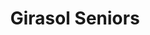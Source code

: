 ---
title: Girasol Seniors
phone: (408) 926-8140
website: http://macsa.org/contact/
management: FPI Management, Inc.
location: "San Jose"
tags: []
---